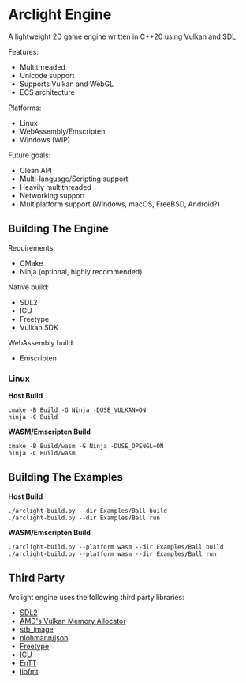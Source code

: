 # Arclight Engine

A lightweight 2D game engine written in C++20 using Vulkan and SDL.

Features:
- Multithreaded
- Unicode support
- Supports Vulkan and WebGL
- ECS architecture

Platforms:
- Linux
- WebAssembly/Emscripten
- Windows (WIP)

Future goals:
- Clean API
- Multi-language/Scripting support
- Heavily multithreaded
- Networking support
- Multiplatform support (Windows, macOS, FreeBSD, Android?)

## Building The Engine
Requirements:
- CMake
- Ninja (optional, highly recommended)

Native build:
- SDL2
- ICU
- Freetype
- Vulkan SDK

WebAssembly build:
- Emscripten

### Linux
**Host Build**
```shell
cmake -B Build -G Ninja -DUSE_VULKAN=ON
ninja -C Build
```

**WASM/Emscripten Build**
```shell
cmake -B Build/wasm -G Ninja -DUSE_OPENGL=ON
ninja -C Build/wasm
```

## Building The Examples
**Host Build**
```
./arclight-build.py --dir Examples/Ball build
./arclight-build.py --dir Examples/Ball run
```
**WASM/Emscripten Build**
```
./arclight-build.py --platform wasm --dir Examples/Ball build
./arclight-build.py --platform wasm --dir Examples/Ball run
```

## Third Party

Arclight engine uses the following third party libraries:

- [SDL2](http://libsdl.org/)
- [AMD's Vulkan Memory Allocator](https://github.com/GPUOpen-LibrariesAndSDKs/VulkanMemoryAllocator)
- [stb_image](https://github.com/nothings/stb)
- [nlohmann/json](https://github.com/nlohmann/json)
- [Freetype](https://freetype.org)
- [ICU](https://icu.unicode.org/)
- [EnTT](https://github.com/skypjack/entt)
- [libfmt](https://fmt.dev)
